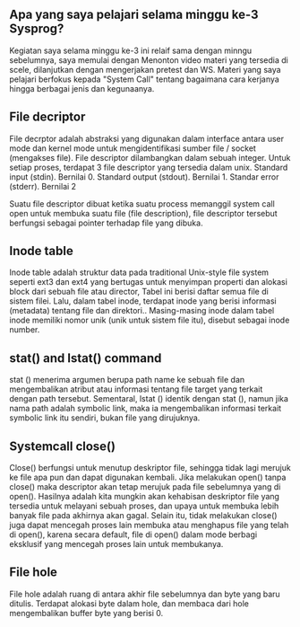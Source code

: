 ## Apa yang saya pelajari selama minggu ke-3 Sysprog?
Kegiatan saya selama minggu ke-3 ini relaif sama dengan minngu sebelumnya, saya memulai dengan Menonton video materi yang tersedia di scele, dilanjutkan dengan mengerjakan pretest dan WS. Materi yang saya pelajari berfokus kepada "System Call" tentang bagaimana cara kerjanya hingga berbagai jenis dan kegunaanya.

## File decriptor
File decrptor adalah abstraksi yang digunakan dalam interface antara user mode dan kernel
mode untuk mengidentifikasi sumber file / socket (mengakses file). File descriptor dilambangkan
dalam sebuah integer. Untuk setiap proses, terdapat 3 file descriptor yang tersedia dalam unix.
Standard input (stdin). Bernilai 0.
Standard output (stdout). Bernilai 1.
Standar error (stderr). Bernilai 2

Suatu file descriptor dibuat ketika suatu process memanggil system call open untuk membuka suatu file (file description), file descriptor tersebut
berfungsi sebagai pointer terhadap file yang dibuka.

## Inode table
Inode table adalah struktur data pada traditional Unix-style file system seperti ext3 dan ext4
yang bertugas untuk menyimpan properti dan alokasi block dari sebuah file atau director, Tabel
ini berisi daftar semua file di sistem filei. Lalu, dalam tabel inode, terdapat inode yang berisi
informasi (metadata) tentang file dan direktori.. Masing-masing inode dalam tabel inode
memiliki nomor unik (unik untuk sistem file itu), disebut sebagai inode number.

## stat() and lstat() command
stat () menerima argumen berupa path name ke sebuah file dan mengembalikan atribut atau
informasi tentang file target yang terkait dengan path tersebut. Sementaral, lstat () identik
dengan stat (), namun jika nama path adalah symbolic link, maka ia mengembalikan informasi
terkait symbolic link itu sendiri, bukan file yang dirujuknya.

## Systemcall close()
Close() berfungsi untuk menutup deskriptor file, sehingga tidak lagi merujuk ke file apa pun dan dapat
digunakan kembali. Jika melakukan open() tanpa close() maka descriptor akan tetap merujuk pada file 
sebelumnya yang di open(). Hasilnya adalah kita mungkin akan kehabisan deskriptor file yang tersedia
untuk melayani sebuah proses, dan upaya untuk membuka lebih banyak file pada akhirnya akan gagal.
Selain itu, tidak melakukan close() juga dapat mencegah proses lain membuka atau menghapus file yang
telah di open(), karena secara default, file di open() dalam mode berbagi eksklusif yang mencegah
proses lain untuk membukanya.

## File hole
File hole adalah ruang di antara akhir file sebelumnya dan byte yang baru ditulis. Terdapat alokasi byte
dalam hole, dan membaca dari hole mengembalikan buffer byte yang berisi 0.
